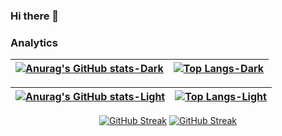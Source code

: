 ### Hi there 👋

<!--
**diegoal3mx/diegoal3mx** is a ✨ _special_ ✨ repository because its `README.md` (this file) appears on your GitHub profile.

Here are some ideas to get you started:

- 🔭 I’m currently working on ...
- 🌱 I’m currently learning ...
- 👯 I’m looking to collaborate on ...
- 🤔 I’m looking for help with ...
- 💬 Ask me about ...
- 📫 How to reach me: ...
- 😄 Pronouns: ...
- ⚡ Fun fact: ...
-->
<!-- [![Harlok's wakatime stats](https://github-readme-stats.vercel.app/api/wakatime?username=diegoal3mx)](https://github.com/anuraghazra/github-readme-stats)-->

### Analytics

<div align="left" ><a href="https://github.com/diegoal3mx#gh-dark-mode-only">
  
| [![Anurag's GitHub stats-Dark](https://github-readme-stats.vercel.app/api?username=diegoal3mx&show_icons=true&hide_border=true&custom_title=My%20GitHub%20stats&theme=dark#gh-dark-mode-only)](https://github.com/anuraghazra/github-readme-stats#gh-dark-mode-only)|[![Top Langs-Dark](https://github-readme-stats.vercel.app/api/top-langs/?username=diegoal3mx&hide_border=true&theme=dark#gh-dark-mode-only)](https://github.com/anuraghazra/github-readme-stats#gh-dark-mode-only)  |
| - | - |
  
</a> 
<a href="https://github.com/diegoal3mx#gh-light-mode-only">
  
| [![Anurag's GitHub stats-Light](https://github-readme-stats.vercel.app/api?username=diegoal3mx&show_icons=true&hide_border=true&custom_title=My%20GitHub%20stats&theme=default#gh-light-mode-only)](https://github.com/anuraghazra/github-readme-stats#gh-light-mode-only)|[![Top Langs-Light](https://github-readme-stats.vercel.app/api/top-langs/?username=diegoal3mx&theme=default#gh-light-mode-only)](https://github.com/anuraghazra/github-readme-stats#gh-light-mode-only)  |
| - | - | 
 
</a></div>

<div align="center" >

[![GitHub Streak](https://streak-stats.demolab.com/?user=diegoal3mx&hide_border=true&theme=light&mode=weekly)](https://git.io/streak-stats#gh-light-mode-only)
[![GitHub Streak](https://streak-stats.demolab.com?user=diegoal3mx&theme=dark&hide_border=true&mode=weekly)](https://git.io/streak-stats#gh-dark-mode-only)
     
</div>
